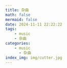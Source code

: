 ```yaml
---
title: 杂曲
math: false
mermaid: false
date: 2024-11-11 22:22:22
tags:
    - music
    - 杂曲
categories: 
    - music
      - 杂曲
index_img: img/cutter.jpg
---
```


